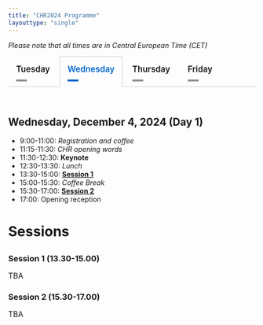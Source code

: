```yaml
---
title: "CHR2024 Programme"
layouttype: "single" 
---
```

<style>
/* modified from https://codepen.io/markcaron/pen/MvGRYV */
/* interaction */
.tabset > input[type="radio"] {
  position: absolute;
  left: -200vw;
}

.tabset .tab-panel {
  display: none;
}

.tabset > input:first-child:checked ~ .tab-panels > .tab-panel:first-child,
.tabset > input:nth-child(3):checked ~ .tab-panels > .tab-panel:nth-child(2),
.tabset > input:nth-child(5):checked ~ .tab-panels > .tab-panel:nth-child(3),
.tabset > input:nth-child(7):checked ~ .tab-panels > .tab-panel:nth-child(4),
.tabset > input:nth-child(9):checked ~ .tab-panels > .tab-panel:nth-child(5),
.tabset > input:nth-child(11):checked ~ .tab-panels > .tab-panel:nth-child(6) {
  display: block;
}

/*
 Styling
*/
.tabset > label { /* styling of label */
  position: relative;
  display: inline-block;
  padding: 15px 15px 25px;
  border: 1px solid transparent;
  border-bottom: 0;
  cursor: pointer;
  font-weight: 600;
  font-size: 1.2em !important;
}

.tabset > label::after {
  content: "";
  position: absolute;
  left: 15px;
  bottom: 10px;
  width: 22px;
  height: 4px;
  background: #8d8d8d; /* inactive tab: color of line underneath tab*/
}

input:focus-visible + label {
  outline: 2px solid rgba(0,102,204,1);
  border-radius: 3px;
}

.tabset > label:hover,
.tabset > input:focus + label,
.tabset > input:checked + label {
  color: #06c; /* active tab: color of label*/
}

.tabset > label:hover::after,
.tabset > input:focus + label::after,
.tabset > input:checked + label::after {
  background: #06c; /* active tab: color of line underneath tab */
}

.tabset > input:checked + label {
  border-color: #ccc;
  border-bottom: 1px solid #fff;
  margin-bottom: -1px;
}

.tab-panel {
  padding: 30px 0;
  border-top: 1px solid #ccc;
}
</style>

*Please note that all times are in Central European Time (CET)*

<!-- DAYS -->
<div class="tabset">

  <!-- button creation -->
  <!-- TUE -->
  <input type="radio" name="tabset" id="tuesday" aria-controls="tuesday">
  <label for="tuesday">Tuesday</label>
  <!-- WED -->
  <input type="radio" name="tabset" id="wednesday" aria-controls="wednesday" checked>
  <label for="wednesday">Wednesday</label>
  <!-- THUR -->
  <input type="radio" name="tabset" id="thursday" aria-controls="thursday">
  <label for="thursday">Thursday</label>
  <!-- FRI -->
  <input type="radio" name="tabset" id="friday" aria-controls="friday">
  <label for="friday">Friday</label>
  
  <!-- content -->
  <div class="tab-panels">
  <section id="tuesday" class="tab-panel" alt="tab showing the schedule for tuesday">
   <h2 id="overview-tue" alt="Overview of Tuesday" style="font-weight:bold;">Tuesday, December 3, 2024 (Pre-conference workshops)</h2>
   <p>
    <ul>
      <li>09:00-12:30: <a href="#parallel-workshops"><strong>Workshop sessions</strong></a></li>
      <li>12:30-13:30: <em>Lunch</em></li>
      <li>13:30-17:00: <a href="#parallel-workshops"><strong>Workshop sessions</strong></a></li>
    </ul>    
   </p>
   <h3 id="parallel-workshops" style="font-weight:bold; font-size:2em;">Parallel Workshops<h3>
   <h3> Digital Methods for Mythological Research </h3>
   <p style="font-size:1em">
    dm4myth aims to bring together researchers from various disciplines who are interested in studying myths with digital tools and methods.
    We welcome contributions from various disciplines, such as (but not limited to) Ancient Near Eastern Studies, Religious Studies, Classical Studies/Classical Philology, Art History.
    The primary focus of this workshop is to explore the narrative material of mythological stories, underlying belief systems, and the multifaceted representation of characters in mythological contexts using digital methods.
    The full-day workshop is targeted at scholars who work on interdisciplinary research questions, which involve mythological (and derivative) topics and the application or development of computer science methods and algorithms.
    We welcome participants from all stages of their academic career, from (under-)graduate students to early career researchers and senior researchers. (<a href="https://dm4myth.github.io">https://dm4myth.github.io</a>)
   </p>
   <p>
   <h3>Analysing the Reception of Fiction Novels Across Languages</h3>
    <p style="font-size:1em">
    This workshop delves into the intersection of cultural practices and the digital sphere through a hands-on exploration of multilingual fiction book reviewing. 
    It offers participants an immersive experience, guiding them through the full research workflow of computational reader response studies, using book reviews and online comments as proxies for reception.
    Scheduled as four sessions, the workshop provides data and addresses key theoretical, methodological, and interpretive challenges to give participants a comprehensive understanding of the process. It is particularly suited for early career researchers, while senior researchers are also encouraged to attend and engage in discussions on theory and methodology. 
    Participants will gain practical experience with advanced NLP methods, statistical modeling, and computational approaches to reader response studies. Basic familiarity with Python is recommended.
    (<a href="https://igelsociety.github.io/CHR2024-book-reviews-workshop/">https://igelsociety.github.io/CHR2024-book-reviews-workshop/</a>)
    <br>
    <br>
    <i> Note: A maximum of 30 people can attend this workshop, and registered participants of the conference who indicated an interest in this workshop are selected on a first-come-first-serve basis.</i>
   </p>
   </p>
  </section>
  <!-- WED -->
    <section id="wednesday" class="tab-panel" alt="tab showing the schedule for wednesday">
      <h2 id="overview-wed" alt="Overview of Wednesday" style="font-weight:bold;">Wednesday, December 4, 2024 (Day 1)</h2>
      <p>
      <ul>
          <li>9:00-11:00: <em>Registration and coffee</em></li>
          <li>11:15-11:30: <em>CHR opening words</em></li>
          <li>11:30-12:30: <strong>Keynote</strong></li>
          <li>12:30-13:30: <em>Lunch</em></li>
          <li>13:30-15:00: <a href="#session1"><strong>Session 1</strong></a> <!-- NB change to #session-1 etc. when those are announced --></li>
          <li>15:00-15:30: <em>Coffee Break</em></li>
          <li>15:30-17:00: <a href="#session2"><strong>Session 2</strong></a></li>
          <li>17:00: Opening reception</li>
      </ul>
      </p>
      <h3 style="font-weight:bold; font-size:2em;">Sessions<h3>
      <h3 id="session1" alt="Session 1" style="font-weight:bold;">Session 1 (13.30-15.00)</h3>
      <p style="font-size:1.1em">
      TBA
      </p>
      <h3 id="session2" alt="Session 2" style="font-weight:bold;">Session 2 (15.30-17.00)</h3>
      <p style="font-size:1.1em">
      TBA
      </p>
  </section>
  <!-- THUR -->
    <section id="thursday" class="tab-panel" alt="tab showing the schedule for thursday">
      <h2 id="overview-thu" alt="Overview of Thursday" style="font-weight:bold;">Thursday, December 5, 2024 (Day 2) </h2>
      <p>
      <ul>
      <li>09:00-10:30: <a href="#lightning-talks"><strong>Lightning talks session</strong></a></li>
      <li>10:30-11:00: <em>Coffee break</em></li>
      <li>11:00-12:30: <a href="#session3"><strong>Session 3</strong></a></li>
      <li>12:30-13:30: <em>Lunch</em></li>
      <li>13:30-15:00: <a href="#session4"><strong>Session 4</strong></a></li>
      <li>15:00-15:30: <em>Coffee break</em></li>
      <li>15:30-17:00: <a href="#session5"><strong>Session 5</strong></a></li>
      <li>17:00: <em>Poster walk-around</em></li>
      <li>20:00: <em>Conference dinner</em></li>
      </ul>
      </p>
      <h3 style="font-weight:bold; font-size:2em;">Sessions<h3>
      <h3 id="session3" alt="Session 3" style="font-weight:bold;">Session 3 (11.00-12.30)</h3>
      <p style="font-size:1.1em">
      TBA
      </p>
      <h3 id="session4" alt="Session 4" style="font-weight:bold;">Session 4 (13.30-15.00)</h3>
      <p style="font-size:1.1em">
      TBA
      </p>
      <h3 id="session5" alt="Session 5" style="font-weight:bold;">Session 5 (15.30-17.00)</h3>
      <p style="font-size:1.1em">
      TBA
      </p>
    </section>
    <!-- FRI -->
    <section id="friday" class="tab-panel" alt="tab showing the schedule for friday">
      <h2 id="overview-fri" alt="Overview of Friday" style="font-weight:bold;">Friday, December 6, 2024 (DAY 3)</h2>
      <p>
        <ul>
          <li>09:00-10:00: <strong>Keynote</strong></li>
          <li>10:00-10:30: <em>Coffee break</em></li>
          <li>10:30-12:00: <a href="#session6"><strong>Session 6</strong></a></li>
          <li>12:00-13:00: <em>Lunch</em></li>
          <li>13:00-14:30: <a href="#session7"><strong>Session 7</strong></a></li>
          <li>14:30-15:00: <em>Coffee break</em></li>
          <li>15:00-16:30: <a href="#session8"><strong>Session 8</strong></a></li>
          <li>16:30-17:00: <em>Award ceremony, concluding remarks</em></li>
        </ul>
      </p>
      <h3 style="font-weight:bold; font-size:2em;">Sessions<h3>
      <h3 id="session6" alt="Session 6" style="font-weight:bold;">Session 6 (10.30-12.00)</h3>
      <p style="font-size:1.1em">
      TBA
      </p>
      <h3 id="session7" alt="Session 7" style="font-weight:bold;">Session 7 (13.00-14.30)</h3>
      <p style="font-size:1.1em">
      TBA
      </p>
      <h3 id="session8" alt="Session 8" style="font-weight:bold;">Session 8 (15.00-16.30)</h3>
      <p style="font-size:1.1em">
      TBA
      </p>
    </section>
  
  </div>
  <!-- FRI -->
  
</div>


<!-- JS for making tabs and sections inside tabs linkable -->
<script>
function activateTabFromHash() {
    // get the current hash from the URL
    var hash = window.location.hash;
    if (hash) {
        // remove the '#' character
        var id = hash.substring(1);

        // first, try to find a radio button (tab control) with that ID
        var tabRadio = document.getElementById(id);
        if (tabRadio && tabRadio.name === 'tabset') {
            // activate the corresponding tab
            tabRadio.checked = true;
        } else {
            // if not found, try to find an element within a tab panel
            var targetElement = document.getElementById(id);
            if (targetElement) {
                // find the closest ancestor with class 'tab-panel'
                var tabPanel = targetElement.closest('.tab-panel');
                if (tabPanel) {
                    // get the id of the tab panel
                    var panelId = tabPanel.id;
                    // find the radio button whose aria-controls matches the panel id
                    var tabRadio = document.querySelector('input[name="tabset"][aria-controls="' + panelId + '"]');
                    if (tabRadio) {
                        // activate the corresponding tab
                        tabRadio.checked = true;
                    }
                }
            }
        }
    }
}

document.addEventListener("DOMContentLoaded", function() {
    activateTabFromHash();

    // update the URL hash when a new tab is selected
    var radios = document.querySelectorAll('.tabset > input[type="radio"]');
    radios.forEach(function(radio) {
        radio.addEventListener('change', function() {
            if (this.checked) {
                // update the URL hash to the radio button's ID
                history.replaceState(null, null, '#' + this.id);
            }
        });
    });
});

// listen for hash changes (e.g., when clicking on links to anchors)
window.addEventListener('hashchange', function() {
    activateTabFromHash();
});
</script>



